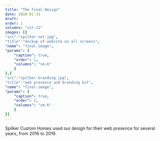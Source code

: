 ```yaml
---
title: "The Final Design"
date: 2020-01-31
draft: 
order: 1
columns: "col-12"
images: [{
"src":"spilker-set.jpg",
"title":"mockup of website on all screens",
"name": "final-image",
"params": {
    "caption": true,
    "order": 1,
    "columns": "sm-6"
    }
},{
"src":"spilker-branding.jpg",
"title":"web presence and branding kit",
"name": "final-image",
"params": {
    "caption": true,
    "order": 2,
    "columns": "sm-6"
    }
}]
---
```

Spilker Custom Homes used our design for their web presence for several years, from 2016 to 2019.